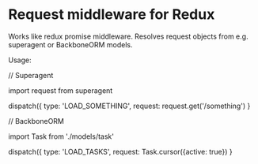 # Request middleware for Redux

Works like redux promise middleware. Resolves request objects from e.g. superagent or BackboneORM models.

Usage:

  // Superagent

  import request from superagent

  dispatch({
    type: 'LOAD_SOMETHING',
    request: request.get('/something')
  }


  // BackboneORM

  import Task from './models/task'

  dispatch({
    type: 'LOAD_TASKS',
    request: Task.cursor({active: true})
  }
